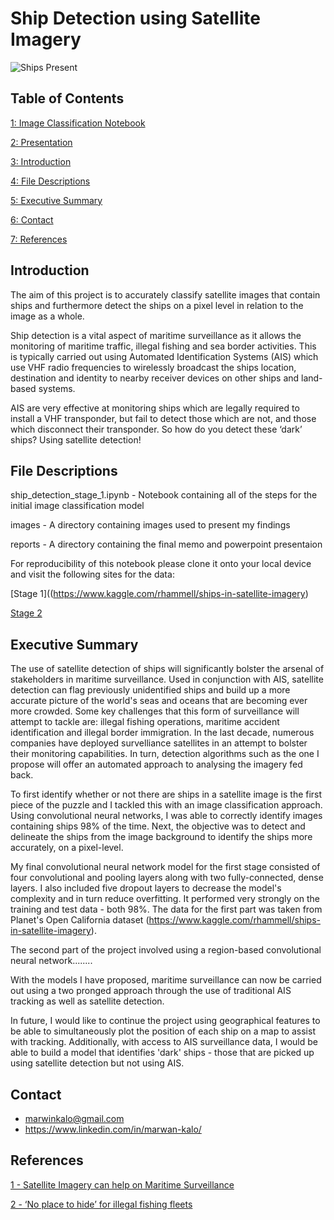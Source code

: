# Ship Detection using Satellite Imagery

![Ships Present](https://github.com/marwankalo/ship_detection_project/blob/master/images/training_image_ships.png)

## Table of Contents

[1: Image Classification Notebook](https://github.com/marwankalo/ship_detection_project/blob/master/notebooks/ship_detection_stage_1.ipynb)

[2: Presentation](https://github.com/marwankalo/ship_detection_project/blob/master/reports/presentation_draft.pdf)

[3: Introduction](#Introduction)

[4: File Descriptions](#File-Descriptions)

[5: Executive Summary](#Executive-Summary)

[6: Contact](#Contact)

[7: References](#References)



## Introduction

The aim of this project is to accurately classify satellite images that contain ships and furthermore detect the ships on a pixel level in relation to the image as a whole.

Ship detection is a vital aspect of maritime surveillance as it allows the monitoring of maritime traffic, illegal fishing and sea border activities. This is typically carried out using Automated Identification Systems (AIS) which use VHF radio frequencies to wirelessly broadcast the ships location, destination and identity to nearby receiver devices on other ships and land-based systems. 

AIS are very effective at monitoring ships which are legally required to install a VHF transponder, but fail to detect those which are not, and those which disconnect their transponder. So how do you detect these ‘dark’ ships? Using satellite detection!

## File Descriptions

ship_detection_stage_1.ipynb - Notebook containing all of the steps for the initial image classification model

images - A directory containing images used to present my findings

reports - A directory containing the final memo and powerpoint presentaion

For reproducibility of this notebook please clone it onto your local device and visit the following sites for the data:

[Stage 1]((https://www.kaggle.com/rhammell/ships-in-satellite-imagery)

[Stage 2](https://www.kaggle.com/c/airbus-ship-detection/data)



## Executive Summary

The use of satellite detection of ships will significantly bolster the arsenal of stakeholders in maritime surveillance. Used in conjunction with AIS, satellite detection can flag previously unidentified ships and build up a more accurate picture of the world's seas and oceans that are becoming ever more crowded. Some key challenges that this form of surveillance will attempt to tackle are: illegal fishing operations, maritime accident identification and illegal border immigration. 
In the last decade, numerous companies have deployed survelliance satellites in an attempt to bolster their monitoring capabilities. In turn, detection algorithms such as the one I propose will offer an automated approach to analysing the imagery fed back. 

To first identify whether or not there are ships in a satellite image is the first piece of the puzzle and I tackled this with an image classification approach. Using convolutional neural networks, I was able to correctly identify images containing ships 98% of the time. Next, the objective was to detect and delineate the ships from the image background to identify the ships more accurately, on a pixel-level. 

My final convolutional neural network model for the first stage consisted of four convolutional and pooling layers along with two fully-connected, dense layers. I also included five dropout layers to decrease the model's complexity and in turn reduce overfitting. It performed very strongly on the training and test data - both 98%. The data for the first part was taken from Planet's Open California dataset (https://www.kaggle.com/rhammell/ships-in-satellite-imagery).

The second part of the project involved using a region-based convolutional neural network........


With the models I have proposed, maritime surveillance can now be carried out using a two pronged approach through the use of traditional AIS tracking as well as satellite detection.

In future, I would like to continue the project using geographical features to be able to simultaneously plot the position of each ship on a map to assist with tracking. Additionally, with access to AIS surveillance data, I would be able to build a model that identifies 'dark' ships - those that are picked up using satellite detection but not using AIS.

## Contact 

- marwinkalo@gmail.com
- https://www.linkedin.com/in/marwan-kalo/

## References

[1 - Satellite Imagery can help on Maritime Surveillance](https://news.mongabay.com/2019/08/no-place-to-hide-for-illegal-fishing-fleets-as-surveillance-satellites-prepare-for-lift-off/)

[2 - ‘No place to hide’ for illegal fishing fleets](https://geocento.com/satellite-imagery-case-studies/satellite-imagery-can-help-on-maritime-surveillance/)
